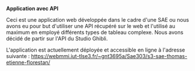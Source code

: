 **Application avec API**

Ceci est une application web développée dans le cadre d'une SAE ou nous avons eu pour but d'utiliser une API récupéré sur le web et l'utilisé au maximum en employé différents types de tableau complexe. Nous avons décidé de partir sur l'API du Studio Ghibli.

L'application est actuellement déployée et accessible en ligne à l'adresse suivante : https://webmmi.iut-tlse3.fr/~gnt3695a/Sae303/s3-sae-thomas-etienne-florestan/
